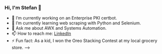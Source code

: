 ### Hi, I'm Stefan 👋


- 🔭 I’m currently working on an Enterprise PKI certbot.
- 🌱 I’m currently learning web scraping with Python and Selenium.
- 💬 Ask me about AWX and Systems Automation.
- 📫 How to reach me: [LinkedIn](https://www.linkedin.com/in/stefanbrundige/)
- ⚡ Fun fact: As a kid, I won the Oreo Stacking Contest at my local grocery store.
-->

